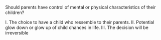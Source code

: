 Should parents have control of mental or physical characteristics of their children? 

I. The choice to have a child who ressemble to their parents. 
II. Potential glow down or glow up of child chances in life.
III. The decision will be irreversible
